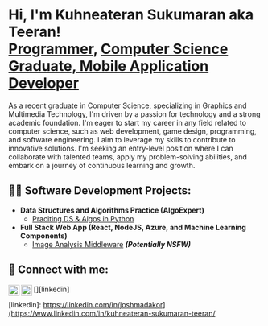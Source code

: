 <h1>Hi, I'm Kuhneateran Sukumaran aka Teeran! <br/><a href="https://github.com/Teeran12">Programmer</a>, <a href="https://www.linkedin.com/in/kuhneateran-sukumaran-teeran/">Computer Science Graduate, Mobile Application Developer </a></h1>

<p>As a recent graduate in Computer Science, specializing in Graphics and Multimedia Technology, I'm driven by a passion for technology and a strong academic foundation. I'm eager to start my career in any field related to computer science, such as web development, game design, programming, and software engineering. I aim to leverage my skills to contribute to innovative solutions. I'm seeking an entry-level position where I can collaborate with talented teams, apply my problem-solving abilities, and embark on a journey of continuous learning and growth.</p>

<h2>👨‍💻 Software Development Projects:</h2>

- <b>Data Structures and Algorithms Practice (AlgoExpert)</b>
  - [Praciting DS & Algos in Python](https://github.com/joshmadakor1/Algorithms-Practice)
- <b>Full Stack Web App (React, NodeJS, Azure, and Machine Learning Components)</b>
  - [Image Analysis Middleware](https://github.com/joshmadakor1/4chan-Image-Analysis-Middleware-C964) <b><i>(Potentially NSFW)</b></i>



<h2> 🤳 Connect with me:</h2>

[<img align="left" alt="JoshMadakor | LinkedIn" width="22px" src="https://cdn.jsdelivr.net/npm/simple-icons@v3/icons/linkedin.svg" />][linkedin]
[<img align="left" alt="JoshMadakor | Instagram" width="22px" src="https://cdn.jsdelivr.net/npm/simple-icons@v3/icons/instagram.svg" />][instagram]


[instagram]: https://www.instagram.com/_kuhneateran7_/
[linkedin]: https://linkedin.com/in/joshmadakor](https://www.linkedin.com/in/kuhneateran-sukumaran-teeran/

<!--
**joshmadakor1/joshmadakor1** is a ✨ _special_ ✨ repository because its `README.md` (this file) appears on your GitHub profile.

Here are some ideas to get you started:

- 🔭 I’m currently working on ...
- 🌱 I’m currently learning ...
- 👯 I’m looking to collaborate on ...
- 🤔 I’m looking for help with ...
- 💬 Ask me about ...
- 📫 How to reach me: ...
- 😄 Pronouns: ...
- ⚡ Fun fact: ...
-->
